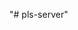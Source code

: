 "# pls-server" 


<!-- 
**custom project(manage_accounts.php)
**Delete employee acct(record in db manage_accounts.php)
**delete expense(record in db; create_expense.php)
**Edit expense(edit.expense.php)



================================================================================
DATABASE=>		username: root
			password: pcnp!p78

EMAIL=>			username: pcnpipls@gmail.com
			password: pcnp!p78
================================================================================


ADMINISTRATOR_ACCOUNT=> username: pcnpipls.admin
			Password: Infinity143$
		   Default Email: pcnpipls@gmail.com

FINANCE_ACCOUNT=>	username: pcnpipls.finance
			password: Ultim@te143$
		   Default Email: pcnpipls@gmail.com

TOPMANAGEMENT_ACCOUNT=> username: pcnpipls.TM
			password: Supr3me143$
		   Default Email: pcnpipls@gmail.com

AE_ACCOUNT(test)=>	username: test.AE
			password: Welcome01!
		   Default Email: pcnpipls@gmail.com

COMPANY_PASSWORD=>	10011001(for all users)


================================================================================
ADMINISTRATOR ADD ACCOUNT
================================================================================
Default password for new employee account: Welcome01!
			  Company pincode: 10011001

This default password and company pincode will be automatically sent to the email given by the employee 

--
-- Database: `project_liquidation`
--
CREATE DATABASE IF NOT EXISTS `project_liquidation` DEFAULT CHARACTER SET latin1 COLLATE latin1_swedish_ci;
USE `project_liquidation`;

DELIMITER $$
--
-- Procedures
--
CREATE DEFINER=`root`@`localhost` PROCEDURE `assign_project_to_employee` (IN `i_empid` INT(5), IN `i_projid` INT(7))  BEGIN

DECLARE EXIT HANDLER FOR SQLEXCEPTION
BEGIN
	ROLLBACK;
END;

START TRANSACTION;

INSERT INTO `pls_empproj` VALUES (i_empid, i_projid);

COMMIT;

END$$

CREATE DEFINER=`root`@`localhost` PROCEDURE `create_reimbursement` (IN `u_reimb_id` VARCHAR(20), IN `reimb_id` VARCHAR(20), IN `proj_id` INT(7), IN `i_date` DATE)  BEGIN

DECLARE proj INT;
DECLARE reimb INT;

SET proj = proj_id;

SELECT `created_pls_reimb`.`ReimbID` INTO reimb FROM `created_pls_reimb` WHERE `created_pls_reimb`.`ReimbID` = u_reimb_id;


IF (proj != 0) THEN

UPDATE `pls_reimb` SET `ReimbID` = u_reimb_id WHERE `ReimbID` = reimb_id;

END IF;


IF (reimb = u_reimb_id) THEN

UPDATE `pls_reimb` SET `ReimbID` = u_reimb_id WHERE `ReimbID` = reimb_id;

ELSE

INSERT INTO `created_pls_reimb` (`ReimbID`,`DateSubmitted`,`ProjectID`) VALUES (u_reimb_id,i_date,proj_id);

END IF;

END$$

CREATE DEFINER=`root`@`localhost` PROCEDURE `delete_reimbursement` (IN `i_empid` INT(5), IN `i_projid` INT(7), IN `i_reimbid` INT(9), IN `i_expid` INT(11))  BEGIN

START TRANSACTION;

INSERT INTO deleted_pls_reimb SELECT * FROM pls_reimb WHERE EmployeeID = i_empid AND ProjectID = i_projid AND ReimbID = i_reimbid AND ExpenseID = i_expid;

DELETE FROM pls_reimb WHERE EmployeeID = i_empid AND ProjectID = i_projid AND ReimbID = i_reimbid AND ExpenseID = i_expid;

COMMIT;

END$$

CREATE DEFINER=`root`@`localhost` PROCEDURE `done` (IN `reimb` VARCHAR(20))  NO SQL
BEGIN

DECLARE Acctg INT(1);
DECLARE Mgmt INT(1);

SELECT DISTINCT `ApprovedAcctg` INTO Acctg FROM `pls_reimb` WHERE `ReimbID` = reimb;

SELECT DISTINCT `ApprovedMgmt` INTO Mgmt FROM `pls_reimb` WHERE `ReimbID` = reimb;

IF (Acctg = 1 AND Mgmt = 1) THEN

	UPDATE `created_pls_reimb` SET `Status`= '1' WHERE `ReimbID` = reimb;
    
END IF;
    
IF (Acctg = 0 OR Mgmt = 0) THEN

	UPDATE `created_pls_reimb` SET `Status`= '0' WHERE `ReimbID` = reimb;

END IF;

END$$

CREATE DEFINER=`root`@`localhost` PROCEDURE `edit_employee` (IN `id` INT(20), IN `i_last` VARCHAR(255), IN `i_first` VARCHAR(255), IN `i_mid` VARCHAR(255), IN `i_suffix` VARCHAR(255), IN `i_position` VARCHAR(255), IN `i_username` VARCHAR(255), IN `i_lvl` INT(1), IN `i_email` VARCHAR(255))  NO SQL
BEGIN


UPDATE 	`pls_employee`,
		`pls_empaccount`
SET
        `pls_employee`.`LastName` = i_last,
        `pls_employee`.`FirstName` = i_first,
        `pls_employee`.`MiddleName` = i_mid,
        `pls_employee`.`Suffix` = i_suffix,
        `pls_employee`.`Position` = i_position,
        `pls_employee`.`Email` = i_email,
        `pls_empaccount`.`AccountUser` = i_username,
        `pls_empaccount`.`usrlvl` = i_lvl
WHERE	`pls_employee`.`EmployeeID` = `pls_empaccount`.`EmployeeID` AND `pls_employee`.`EmployeeID` = id;


END$$

CREATE DEFINER=`root`@`localhost` PROCEDURE `edit_employee_get_details` (IN `empid` INT(20))  NO SQL
BEGIN


SELECT 	`pls_employee`.`EmployeeID`,
        `pls_employee`.`LastName`,
        `pls_employee`.`FirstName`,
        `pls_employee`.`MiddleName`,
        `pls_employee`.`Suffix`,
        `pls_employee`.`Position`,
        `pls_employee`.`Email`,
        `pls_empaccount`.`AccountUser`,
        `pls_empaccount`.`usrlvl`
FROM	`pls_empaccount`,
		`pls_employee`
WHERE	`pls_employee`.`EmployeeID` = `pls_empaccount`.`EmployeeID` AND `pls_employee`.`EmployeeID` = empid;


END$$

CREATE DEFINER=`root`@`localhost` PROCEDURE `for_acct_approve` (IN `reimb` VARCHAR(20))  NO SQL
BEGIN

UPDATE `pls_reimb` SET `ApprovedAcctg`= '1' WHERE `ReimbID` = reimb;

END$$

CREATE DEFINER=`root`@`localhost` PROCEDURE `for_acct_disapprove` (IN `reimb` VARCHAR(20))  NO SQL
BEGIN

UPDATE `pls_reimb` SET `ApprovedAcctg`= '0' WHERE `ReimbID` = reimb;

END$$

CREATE DEFINER=`root`@`localhost` PROCEDURE `for_acct_edit_reimbursement` (IN `id` INT, IN `val` INT)  NO SQL
BEGIN

UPDATE `pls_expense` SET `ExpenseAmount` = val WHERE `ExpenseID` = id;

END$$

CREATE DEFINER=`root`@`localhost` PROCEDURE `for_acct_get_created_reimbursement` ()  NO SQL
BEGIN

SELECT `created_pls_reimb`.`ReimbID`,`created_pls_reimb`.`DateSubmitted`,`pls_project`.`ProjectTitle`,`created_pls_reimb`.`Status` FROM `created_pls_reimb`,`pls_project` WHERE `pls_project`.`ProjectID` = `created_pls_reimb`.`ProjectID` ORDER BY `created_pls_reimb`.`DateSubmitted` DESC;

END$$

CREATE DEFINER=`root`@`localhost` PROCEDURE `for_acct_reimbursementform_expenses` (IN `reimb` VARCHAR(20))  NO SQL
BEGIN

SELECT DISTINCT `pls_expense`.`ExpenseID`,`pls_expense`.`ExpenseDesc`, `pls_expense`.`ExpenseAmount`, `pls_expensetype`.`TypeDesc` FROM `pls_expense`, `pls_expensetype`, `pls_reimb`, `created_pls_reimb` WHERE (`pls_expense`.`ExpenseType` = `pls_expensetype`.`TypeCode` AND `pls_reimb`.`ReimbID` = `created_pls_reimb`.`ReimbID`) AND `pls_reimb`.`ProjectID` = `created_pls_reimb`.`ProjectID` AND `pls_reimb`.`ExpenseID` = `pls_expense`.`ExpenseID` AND (`created_pls_reimb`.`ReimbID` = reimb) ORDER BY `pls_expensetype`.`TypeDesc`;

END$$

CREATE DEFINER=`root`@`localhost` PROCEDURE `for_mgmt_approve` (IN `reimb` VARCHAR(20))  NO SQL
BEGIN

UPDATE `pls_reimb` SET `ApprovedMgmt`= '1' WHERE `ReimbID` = reimb;

END$$

CREATE DEFINER=`root`@`localhost` PROCEDURE `for_mgmt_disapprove` (IN `reimb` VARCHAR(20))  NO SQL
BEGIN

UPDATE `pls_reimb` SET `ApprovedMgmt`= '0' WHERE `ReimbID` = reimb;

END$$

CREATE DEFINER=`root`@`localhost` PROCEDURE `for_mgmt_get_created_reimbursement` ()  NO SQL
BEGIN

SELECT DISTINCT `created_pls_reimb`.`ReimbID`,`created_pls_reimb`.`DateSubmitted`,`pls_project`.`ProjectTitle`,`created_pls_reimb`.`Status` FROM `created_pls_reimb`,`pls_project`,`pls_reimb` WHERE `pls_project`.`ProjectID` = `created_pls_reimb`.`ProjectID` AND `pls_reimb`.`ReimbID` = `created_pls_reimb`.`ReimbID` AND `pls_reimb`.`ApprovedAcctg` = '1' ORDER BY `created_pls_reimb`.`DateSubmitted` DESC;

END$$

CREATE DEFINER=`root`@`localhost` PROCEDURE `for_acct_reimbursementform_details` (IN `reimb` VARCHAR(20))  NO SQL
BEGIN

SELECT DISTINCT `created_pls_reimb`.`ReimbID`,`created_pls_reimb`.`DateSubmitted`,`created_pls_reimb`.`Status`,`pls_project`.`ProjectTitle`,`pls_reimb`.`ApprovedAcctg`,`pls_reimb`.`ApprovedMgmt`,`pls_employee`.`LastName`,`pls_employee`.`FirstName`,`pls_employee`.`MiddleName`,`pls_employee`.`Suffix` FROM `pls_employee`,`created_pls_reimb`,`pls_reimb`,`pls_project` WHERE `pls_reimb`.`ReimbID` = `created_pls_reimb`.`ReimbID` AND `pls_project`.`ProjectID` = `pls_reimb`.`ProjectID` AND `pls_employee`.`EmployeeID` = `pls_reimb`.`EmployeeID` AND `created_pls_reimb`.`ReimbID` = reimb;

END$$

CREATE DEFINER=`root`@`localhost` PROCEDURE `get_area_executive` ()  NO SQL
SELECT 	`pls_employee`.`EmployeeID`,
        `pls_employee`.`LastName`,
        `pls_employee`.`FirstName`,
        `pls_employee`.`MiddleName`,
        `pls_employee`.`Suffix`,
        `pls_employee`.`Email`,
        `pls_employee`.`Position`,
        `pls_empaccount`.`AccountUser`
FROM	`pls_empaccount`,
		`pls_employee`
WHERE	`pls_employee`.`EmployeeID` = `pls_empaccount`.`EmployeeID` AND
`pls_empaccount`.`usrlvl` = '1'$$

CREATE DEFINER=`root`@`localhost` PROCEDURE `get_created_reimbursement` (IN `emp_id` INT(7))  BEGIN

SELECT DISTINCT `created_pls_reimb`.`ReimbID`,`created_pls_reimb`.`DateSubmitted`,`pls_project`.`ProjectTitle`,`created_pls_reimb`.`Status` FROM `created_pls_reimb`,`pls_reimb`,`pls_project` WHERE `pls_project`.`ProjectID` = `created_pls_reimb`.`ProjectID` AND `created_pls_reimb`.`ProjectID` = `pls_reimb`.`ProjectID`  AND `created_pls_reimb`.`ReimbID` = `pls_reimb`.`ReimbID` AND `pls_reimb`.`EmployeeID` = emp_id;

END$$

CREATE DEFINER=`root`@`localhost` PROCEDURE `get_employee` ()  NO SQL
SELECT 	`pls_employee`.`EmployeeID`,
        `pls_employee`.`LastName`,
        `pls_employee`.`FirstName`,
        `pls_employee`.`MiddleName`,
        `pls_employee`.`Suffix`,
        `pls_employee`.`Position`,
         `pls_employee`.`Email`,
        `pls_empaccount`.`AccountUser`
FROM	`pls_empaccount`,
		`pls_employee`
WHERE	`pls_employee`.`EmployeeID` = `pls_empaccount`.`EmployeeID`$$

CREATE DEFINER=`root`@`localhost` PROCEDURE `get_expense_types` ()  BEGIN

SELECT * FROM pls_expensetype;

END$$

CREATE DEFINER=`root`@`localhost` PROCEDURE `get_projects` (IN `i_empid` INT(5))  SELECT `pls_project`.`ProjectID`, `pls_project`.`ProjectTitle` FROM `pls_project` INNER JOIN `pls_empproj` ON `pls_project`.`ProjectID` = `pls_empproj`.`ProjectID` WHERE `pls_empproj`.`EmployeeID` = i_empid$$

CREATE DEFINER=`root`@`localhost` PROCEDURE `get_project_no_assigned` ()  NO SQL
SELECT	`pls_project`.`ProjectID`,
		`pls_project`.`ProjectTitle`,
        `pls_project`.`ProjectDescription`
FROM	`pls_project`
WHERE	`pls_project`.`ProjectID` NOT IN
		(SELECT `pls_empproj`.`ProjectID` FROM `pls_empproj`)$$

CREATE DEFINER=`root`@`localhost` PROCEDURE `get_reimbursements` (IN `i_empid` INT(5), IN `i_projid` INT(7))  BEGIN

DECLARE reimb INT;

SET reimb = CONCAT(i_empid,i_projid);

SELECT `pls_expense`.`ExpenseID`, `pls_expense`.`ExpenseDesc`, `pls_expense`.`ExpenseType`, `pls_expense`.`ExpenseAmount` FROM `pls_expense`,`pls_reimb` WHERE `pls_reimb`.`ExpenseID` = `pls_expense`.`ExpenseID`AND `pls_reimb`.`ReimbID` = reimb;

END$$

CREATE DEFINER=`root`@`localhost` PROCEDURE `insert_employee` (IN `i_last` VARCHAR(255), IN `i_first` VARCHAR(255), IN `i_mid` VARCHAR(255), IN `i_suffix` VARCHAR(5), IN `i_position` VARCHAR(255), IN `i_username` VARCHAR(255), IN `i_password` VARCHAR(255), IN `i_lvl` CHAR(1), IN `i_email` VARCHAR(255))  BEGIN

DECLARE lastEmpId INT UNSIGNED DEFAULT 0;

DECLARE EXIT HANDLER FOR 1062 
    BEGIN
        ROLLBACK;
    END;
    
START TRANSACTION;

INSERT INTO pls_employee 
(
    `LastName`, 
    `FirstName`, 
    `MiddleName`, 
    `Suffix`,
    `Email`,
    `Position`
) 
VALUES 
(
    i_last, 
    i_first, 
    i_mid, 
    i_suffix,
     i_email,
    i_position
);

SELECT Max(`EmployeeID`) INTO lastEmpId FROM pls_employee;

INSERT INTO pls_empaccount
VALUES (lastEmpId, i_username, i_password, lastEmpId,i_lvl);


COMMIT;

END$$

CREATE DEFINER=`root`@`localhost` PROCEDURE `insert_expense` (IN `i_description` VARCHAR(255), IN `i_date` DATE, IN `i_amount` DECIMAL(10,2))  INSERT INTO pls_expense 
(
    `DatePrepared`, 
    `ExpenseDesc`, 
    `ExpenseAmount`
    ) 
VALUES 
(
    i_date, 
    i_description, 
    i_amount
    )$$

CREATE DEFINER=`root`@`localhost` PROCEDURE `insert_project` (IN `i_name` VARCHAR(255), IN `i_desc` VARCHAR(255))  BEGIN

INSERT INTO `pls_project` VALUES (null, i_name, i_desc, 0);

END$$

CREATE DEFINER=`root`@`localhost` PROCEDURE `insert_reimb` (IN `resultInt` INT(11), IN `i_empid` INT(5), IN `i_projid` INT(7), IN `i_dateprepd` DATE, IN `i_reimbid` VARCHAR(20))  BEGIN

DECLARE EXIT HANDLER FOR SQLEXCEPTION
BEGIN
	SELECT SQLEXCEPTION.message;
END;

INSERT INTO `pls_reimb` VALUES (i_reimbid, resultInt, i_empid, i_projid, i_dateprepd,0,0,0);

END$$

CREATE DEFINER=`root`@`localhost` PROCEDURE `insert_reimbursement` (IN `i_empid` INT(5), IN `i_projid` INT(7), IN `i_dateprepd` DATE, IN `i_desc` VARCHAR(255), IN `i_amount` DECIMAL(10,2), IN `i_type` VARCHAR(255), IN `i_reimbid` VARCHAR(20))  BEGIN
DECLARE resultInt INT;

DECLARE EXIT HANDLER FOR SQLEXCEPTION
BEGIN
	SELECT SQLEXCEPTION.message;
END;

SET resultInt = insert_expense_fn(i_empid, i_dateprepd, i_desc, i_amount, i_type);
    
CALL insert_reimb(resultInt, i_empid, i_projid, i_dateprepd, i_reimbid);

END$$

CREATE DEFINER=`root`@`localhost` PROCEDURE `reimbursementform_expenses` (IN `emp_id` INT(7), IN `reimb_id` VARCHAR(20))  NO SQL
BEGIN

SELECT DISTINCT `pls_expense`.`ExpenseDesc`,
`pls_expense`.`ExpenseAmount`,
`pls_expensetype`.`TypeDesc` 
FROM 
`pls_expense`,
`pls_expensetype`,
`pls_reimb`,
`created_pls_reimb`
 WHERE 
(`pls_expense`.`ExpenseType` = `pls_expensetype`.`TypeCode` AND 
`pls_reimb`.`ReimbID` = `created_pls_reimb`.`ReimbID`) AND 
`pls_reimb`.`ProjectID` = `created_pls_reimb`.`ProjectID` AND 
`pls_reimb`.`ExpenseID` = `pls_expense`.`ExpenseID` AND
(`pls_expense`.`EmployeeID` = emp_id AND 
`created_pls_reimb`.`ReimbID` = reimb_id) ORDER BY `pls_expensetype`.`TypeDesc`;

END$$

CREATE DEFINER=`root`@`localhost` PROCEDURE `reimbursementform_details` (IN `emp_id` INT(7), IN `reimb_id` VARCHAR(20))  NO SQL
BEGIN

SELECT DISTINCT `created_pls_reimb`.`ReimbID`,`created_pls_reimb`.`DateSubmitted`,`created_pls_reimb`.`Status`,`pls_project`.`ProjectTitle`,`pls_reimb`.`ApprovedAcctg`,`pls_reimb`.`ApprovedMgmt`,`pls_employee`.`LastName`,`pls_employee`.`FirstName`,`pls_employee`.`MiddleName`,`pls_employee`.`Suffix` FROM `pls_employee`,`created_pls_reimb`,`pls_reimb`,`pls_project` WHERE `pls_reimb`.`ReimbID` = `created_pls_reimb`.`ReimbID` AND `pls_project`.`ProjectID` = `pls_reimb`.`ProjectID` AND `pls_employee`.`EmployeeID` = `pls_reimb`.`EmployeeID` AND `pls_reimb`.`EmployeeID` = emp_id AND `created_pls_reimb`.`ReimbID` = reimb_id;

END$$

--
-- Functions
--
CREATE DEFINER=`root`@`localhost` FUNCTION `change_password` (`i_empid` INT(5), `i_oldpass` VARCHAR(255), `i_newpass` VARCHAR(255)) RETURNS INT(11) NO SQL
BEGIN

	DECLARE pass_to_comp VARCHAR(255);

	SELECT `AccountPass` INTO pass_to_comp FROM `pls_empaccount` WHERE `EmployeeID` = i_empid;
	
    IF TRUE THEN
    	UPDATE `pls_empaccount` SET `AccountPass` = i_newpass WHERE `EmployeeID` = i_empid;
        
        RETURN true;
    ELSE
    	RETURN false;
    END IF;

END$$

CREATE DEFINER=`root`@`localhost` FUNCTION `forgot_password` (`i_empid` INT(20), `i_newpass` VARCHAR(255)) RETURNS INT(11) NO SQL
BEGIN

	DECLARE pass_to_comp VARCHAR(255);

	SELECT `AccountPass` INTO pass_to_comp FROM `pls_empaccount` WHERE `EmployeeID` = i_empid;
	
    IF TRUE THEN
    	UPDATE `pls_empaccount` SET `AccountPass` = i_newpass WHERE `EmployeeID` = i_empid;
        
        RETURN true;
    ELSE
    	RETURN false;
    END IF;

END$$

CREATE DEFINER=`root`@`localhost` FUNCTION `get_latest_reimbursement` (`i_empid` INT(5), `i_projid` INT(7)) RETURNS INT(11) BEGIN
	DECLARE iShallReturn INT;
    
    SELECT MAX(`ReimbID`) INTO iShallReturn FROM `pls_reimb` WHERE `EmployeeID` = i_empid AND `ProjectID` = i_projid AND `Summarized` = 0;
    
    RETURN iShallReturn;
END$$

CREATE DEFINER=`root`@`localhost` FUNCTION `insert_expense_fn` (`i_employeeid` INT(5), `i_date` DATE, `i_description` VARCHAR(255), `i_amount` DECIMAL(10,2), `i_type` VARCHAR(255)) RETURNS INT(11) BEGIN
DECLARE lastReturnID INT UNSIGNED;

INSERT INTO `pls_expense` 
(
    `ExpenseDesc`,
    `DatePrepared`,
    `ExpenseAmount`,
    `EmployeeID`,
    `ExpenseType`
    ) 
VALUES 
(
    i_description,
    i_date,
    i_amount,
    i_employeeid,
    i_type
    );
    
SELECT Max(`ExpenseID`) INTO lastReturnID 
FROM pls_expense;

RETURN lastreturnID;

END$$

CREATE DEFINER=`root`@`localhost` FUNCTION `login` (`i_username` VARCHAR(255), `i_password` VARCHAR(255)) RETURNS VARCHAR(255) CHARSET latin1 BEGIN

DECLARE user_to_comp VARCHAR(255);

SELECT `AccountUser` INTO user_to_comp FROM `pls_empaccount` WHERE `AccountUser` = i_username;

IF BINARY(user_to_comp) = BINARY(i_username) THEN
	RETURN (SELECT `EmployeeID` FROM `pls_empaccount` WHERE `AccountUser` = i_username);
ELSE 
	RETURN '-1';
END IF;

END$$

CREATE DEFINER=`root`@`localhost` FUNCTION `usrlvl` (`i_username` VARCHAR(255), `i_password` VARCHAR(255)) RETURNS INT(1) NO SQL
BEGIN

DECLARE user_to_comp VARCHAR(255);

SELECT `AccountUser` INTO user_to_comp FROM `pls_empaccount` WHERE `AccountUser` = i_username;

IF BINARY(user_to_comp) = BINARY(i_username) THEN
	RETURN (SELECT `usrlvl` FROM `pls_empaccount` WHERE `AccountUser` = i_username);
ELSE 
	RETURN '-1';
END IF;

END$$

DELIMITER ;

-- --------------------------------------------------------

--
-- Table structure for table `created_pls_reimb`
--

CREATE TABLE `created_pls_reimb` (
  `ReimbID` varchar(20) NOT NULL,
  `DateSubmitted` date NOT NULL,
  `ProjectID` int(7) NOT NULL,
  `Status` int(1) NOT NULL
) ENGINE=InnoDB DEFAULT CHARSET=latin1;

-- --------------------------------------------------------

--
-- Table structure for table `deleted_pls_reimb`
--

CREATE TABLE `deleted_pls_reimb` (
  `EmployeeID` int(5) NOT NULL,
  `ProjectID` int(7) NOT NULL,
  `ReimbID` int(20) NOT NULL,
  `ExpenseID` int(11) NOT NULL,
  `DatePrepared` datetime NOT NULL,
  `ApproverID` int(5) NOT NULL,
  `Approved` tinyint(1) NOT NULL,
  `Summarized` tinyint(1) NOT NULL
) ENGINE=InnoDB DEFAULT CHARSET=latin1;

-- --------------------------------------------------------

--
-- Table structure for table `pls_empaccount`
--

CREATE TABLE `pls_empaccount` (
  `AccountID` int(5) NOT NULL,
  `AccountUser` varchar(255) NOT NULL,
  `AccountPass` varchar(255) NOT NULL,
  `EmployeeID` int(5) NOT NULL,
  `usrlvl` char(1) NOT NULL
) ENGINE=InnoDB DEFAULT CHARSET=latin1;

--
-- Dumping data for table `pls_empaccount`
--

INSERT INTO `pls_empaccount` (`AccountID`, `AccountUser`, `AccountPass`, `EmployeeID`, `usrlvl`) VALUES
(8, 'pcnpipls.finance', '$2a$10$21fa5a29da36a27d81722ueWy5nf7.a7EkJe7Hp16839JrouSICJW', 8, '2'),
(9, 'pcnpipls.TM', '$2a$10$21fa5a29da36a27d81722ueWy5nf7.a7EkJe7Hp16839JrouSICJW', 9, '3'),
(11, 'test.AE', '$2a$10$f82514eb6f32a04c68748OTqVheOmAjssLbtAeX9Cw0nkwywlAUbq', 11, '1'),
(16, 'pcnpipls.admin', '$2a$10$b24eda43ea2c3e1312e76etB0aKlJVg90K9WP5ENxJZLFzrgOnDsq', 16, '4');

-- --------------------------------------------------------

--
-- Table structure for table `pls_employee`
--

CREATE TABLE `pls_employee` (
  `EmployeeID` int(5) NOT NULL,
  `LastName` varchar(255) NOT NULL,
  `FirstName` varchar(255) NOT NULL,
  `MiddleName` varchar(255) DEFAULT NULL,
  `Suffix` varchar(5) DEFAULT NULL,
  `Position` varchar(255) NOT NULL,
  `Email` varchar(255) NOT NULL
) ENGINE=InnoDB DEFAULT CHARSET=latin1;

--
-- Dumping data for table `pls_employee`
--

INSERT INTO `pls_employee` (`EmployeeID`, `LastName`, `FirstName`, `MiddleName`, `Suffix`, `Position`, `Email`) VALUES
(8, 'Finance', 'PCN', '', '', 'Accountant', 'pcnpipls@gmail.com'),
(9, 'TM', 'PCN', '', '', 'Top Management', 'pcnpipls@gmail.com'),
(11, 'AE', 'test', '', '', 'Area Executive', 'pcnpipls@gmail.com'),
(16, 'Admin', 'PCN', '', '', 'Administrator', 'pcnpipls@gmail.com');

-- --------------------------------------------------------

--
-- Table structure for table `pls_empproj`
--

CREATE TABLE `pls_empproj` (
  `EmployeeID` int(5) NOT NULL,
  `ProjectID` int(7) NOT NULL
) ENGINE=InnoDB DEFAULT CHARSET=latin1;

--
-- Dumping data for table `pls_empproj`
--

INSERT INTO `pls_empproj` (`EmployeeID`, `ProjectID`) VALUES
(7, 3),
(7, 4),
(11, 5);

-- --------------------------------------------------------

--
-- Table structure for table `pls_expense`
--

CREATE TABLE `pls_expense` (
  `ExpenseID` int(9) NOT NULL,
  `DatePrepared` date NOT NULL,
  `ExpenseDesc` varchar(255) NOT NULL,
  `ExpenseAmount` decimal(10,2) NOT NULL,
  `EmployeeID` int(5) NOT NULL,
  `ExpenseType` varchar(255) DEFAULT NULL
) ENGINE=InnoDB DEFAULT CHARSET=latin1;

-- --------------------------------------------------------

--
-- Table structure for table `pls_expensetype`
--

CREATE TABLE `pls_expensetype` (
  `TypeCode` varchar(4) NOT NULL,
  `TypeDesc` varchar(255) NOT NULL
) ENGINE=InnoDB DEFAULT CHARSET=latin1;

--
-- Dumping data for table `pls_expensetype`
--

INSERT INTO `pls_expensetype` (`TypeCode`, `TypeDesc`) VALUES
('C1', 'Communication'),
('F1', 'Food'),
('H1', 'Hotel'),
('M1', 'Manpower'),
('S1', 'Supplies'),
('T1', 'Transportation'),
('V1', 'Vehicle');

-- --------------------------------------------------------

--
-- Table structure for table `pls_project`
--

CREATE TABLE `pls_project` (
  `ProjectID` int(7) NOT NULL,
  `ProjectTitle` varchar(255) NOT NULL,
  `ProjectDescription` varchar(255) DEFAULT NULL,
  `Done` tinyint(1) NOT NULL
) ENGINE=InnoDB DEFAULT CHARSET=latin1;

--
-- Dumping data for table `pls_project`
--

INSERT INTO `pls_project` (`ProjectID`, `ProjectTitle`, `ProjectDescription`, `Done`) VALUES
(3, 'PRE ORAL', 'ETO TANGINA', 0),
(4, 'MID-TERM', 'HOLY SHIT WANT KO NA MAGBAKASYON', 0),
(5, 'Tukmol Project Inc.', 'Katukmolan Project', 0),
(6, 'Katokmulan Proj.', 'Gayish Inc.', 0);

-- --------------------------------------------------------

--
-- Table structure for table `pls_reimb`
--

CREATE TABLE `pls_reimb` (
  `ReimbID` varchar(20) NOT NULL,
  `ExpenseID` int(11) NOT NULL,
  `EmployeeID` int(5) NOT NULL,
  `ProjectID` int(7) NOT NULL,
  `DatePrepared` date NOT NULL,
  `ApprovedAcctg` tinyint(1) NOT NULL,
  `ApprovedMgmt` tinyint(1) NOT NULL,
  `Summarized` tinyint(1) NOT NULL
) ENGINE=InnoDB DEFAULT CHARSET=latin1;

-- --------------------------------------------------------

--
-- Table structure for table `pls_summary`
--

CREATE TABLE `pls_summary` (
  `SummaryID` int(9) NOT NULL,
  `EmployeeID` int(5) NOT NULL,
  `ProjectID` int(7) NOT NULL,
  `ReimbID` int(20) NOT NULL,
  `VoucherID` int(10) NOT NULL,
  `ApproverID` int(5) NOT NULL,
  `Approved` enum('-1','0','1') NOT NULL
) ENGINE=InnoDB DEFAULT CHARSET=latin1;

-- --------------------------------------------------------

--
-- Table structure for table `pls_voucher`
--

CREATE TABLE `pls_voucher` (
  `VoucherID` int(10) NOT NULL,
  `VoucherDesc` varchar(1000) NOT NULL,
  `TotalAmount` double NOT NULL,
  `DatePrepared` timestamp NOT NULL DEFAULT CURRENT_TIMESTAMP ON UPDATE CURRENT_TIMESTAMP
) ENGINE=InnoDB DEFAULT CHARSET=latin1;

-- --------------------------------------------------------

--
-- Table structure for table `pls_zip_code`
--

CREATE TABLE `pls_zip_code` (
  `id` int(255) NOT NULL,
  `zipcode` varchar(255) NOT NULL
) ENGINE=InnoDB DEFAULT CHARSET=latin1;

-- --------------------------------------------------------

--
-- Table structure for table `process_log`
--

CREATE TABLE `process_log` (
  `ReimbID` int(20) NOT NULL,
  `EmployeeID` int(5) NOT NULL,
  `Process` text NOT NULL,
  `Date` date NOT NULL
) ENGINE=InnoDB DEFAULT CHARSET=latin1;

--
-- Indexes for dumped tables
--

--
-- Indexes for table `created_pls_reimb`
--
ALTER TABLE `created_pls_reimb`
  ADD PRIMARY KEY (`ReimbID`,`DateSubmitted`,`ProjectID`);

--
-- Indexes for table `deleted_pls_reimb`
--
ALTER TABLE `deleted_pls_reimb`
  ADD PRIMARY KEY (`EmployeeID`,`ProjectID`,`ReimbID`,`ExpenseID`);

--
-- Indexes for table `pls_empaccount`
--
ALTER TABLE `pls_empaccount`
  ADD PRIMARY KEY (`AccountID`),
  ADD UNIQUE KEY `AccountUser` (`AccountUser`);

--
-- Indexes for table `pls_employee`
--
ALTER TABLE `pls_employee`
  ADD PRIMARY KEY (`EmployeeID`);

--
-- Indexes for table `pls_empproj`
--
ALTER TABLE `pls_empproj`
  ADD UNIQUE KEY `EmployeeID` (`EmployeeID`,`ProjectID`),
  ADD UNIQUE KEY `unique_index` (`EmployeeID`,`ProjectID`);

--
-- Indexes for table `pls_expense`
--
ALTER TABLE `pls_expense`
  ADD PRIMARY KEY (`ExpenseID`);

--
-- Indexes for table `pls_expensetype`
--
ALTER TABLE `pls_expensetype`
  ADD PRIMARY KEY (`TypeCode`);

--
-- Indexes for table `pls_project`
--
ALTER TABLE `pls_project`
  ADD PRIMARY KEY (`ProjectID`);

--
-- Indexes for table `pls_reimb`
--
ALTER TABLE `pls_reimb`
  ADD PRIMARY KEY (`ReimbID`,`ExpenseID`,`EmployeeID`,`ProjectID`),
  ADD UNIQUE KEY `ExpenseID_2` (`ExpenseID`,`ProjectID`),
  ADD KEY `ProjectID` (`ProjectID`),
  ADD KEY `ExpenseID` (`ExpenseID`),
  ADD KEY `ExpenseID_3` (`ExpenseID`,`EmployeeID`,`ProjectID`);

--
-- Indexes for table `pls_summary`
--
ALTER TABLE `pls_summary`
  ADD PRIMARY KEY (`SummaryID`);

--
-- Indexes for table `pls_voucher`
--
ALTER TABLE `pls_voucher`
  ADD PRIMARY KEY (`VoucherID`);

--
-- Indexes for table `pls_zip_code`
--
ALTER TABLE `pls_zip_code`
  ADD PRIMARY KEY (`id`);

--
-- AUTO_INCREMENT for dumped tables
--

--
-- AUTO_INCREMENT for table `pls_empaccount`
--
ALTER TABLE `pls_empaccount`
  MODIFY `AccountID` int(5) NOT NULL AUTO_INCREMENT, AUTO_INCREMENT=46;
--
-- AUTO_INCREMENT for table `pls_employee`
--
ALTER TABLE `pls_employee`
  MODIFY `EmployeeID` int(5) NOT NULL AUTO_INCREMENT, AUTO_INCREMENT=49;
--
-- AUTO_INCREMENT for table `pls_expense`
--
ALTER TABLE `pls_expense`
  MODIFY `ExpenseID` int(9) NOT NULL AUTO_INCREMENT;
--
-- AUTO_INCREMENT for table `pls_project`
--
ALTER TABLE `pls_project`
  MODIFY `ProjectID` int(7) NOT NULL AUTO_INCREMENT, AUTO_INCREMENT=7;
--
-- AUTO_INCREMENT for table `pls_summary`
--
ALTER TABLE `pls_summary`
  MODIFY `SummaryID` int(9) NOT NULL AUTO_INCREMENT;
--
-- AUTO_INCREMENT for table `pls_voucher`
--
ALTER TABLE `pls_voucher`
  MODIFY `VoucherID` int(10) NOT NULL AUTO_INCREMENT;
--
-- AUTO_INCREMENT for table `pls_zip_code`
--
ALTER TABLE `pls_zip_code`
  MODIFY `id` int(255) NOT NULL AUTO_INCREMENT;
/*!40101 SET CHARACTER_SET_CLIENT=@OLD_CHARACTER_SET_CLIENT */;
/*!40101 SET CHARACTER_SET_RESULTS=@OLD_CHARACTER_SET_RESULTS */;
/*!40101 SET COLLATION_CONNECTION=@OLD_COLLATION_CONNECTION */;


-->
